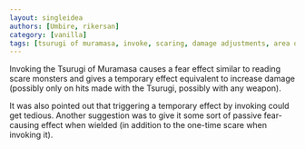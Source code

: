 ```yaml
---
layout: singleidea
authors: [Umbire, rikersan]
category: [vanilla]
tags: [tsurugi of muramasa, invoke, scaring, damage adjustments, area of effect]
---
```

Invoking the Tsurugi of Muramasa causes a fear effect similar to reading scare
monsters and gives a temporary effect equivalent to increase damage (possibly
only on hits made with the Tsurugi, possibly with any weapon).

It was also pointed out that triggering a temporary effect by invoking could get
tedious. Another suggestion was to give it some sort of passive fear-causing
effect when wielded (in addition to the one-time scare when invoking it).
